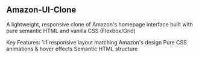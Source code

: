 ## Amazon-UI-Clone


A lightweight, responsive clone of Amazon's homepage interface built with pure semantic HTML and vanilla CSS (Flexbox/Grid)

Key Features:
   1:1 responsive layout matching Amazon's design
   Pure CSS animations & hover effects
   Semantic HTML structure
